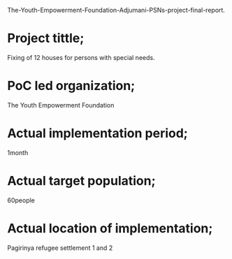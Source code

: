  The-Youth-Empowerment-Foundation-Adjumani-PSNs-project-final-report.

 # Project tittle;
Fixing of 12 houses for persons with special needs.

 # PoC led organization;
The Youth Empowerment Foundation

 # Actual implementation period;
1month

 # Actual target population;
60people

 # Actual location of implementation;
Pagirinya refugee settlement 1 and 2
